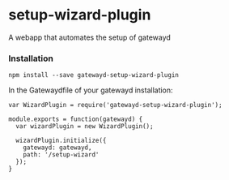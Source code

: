 setup-wizard-plugin
===================

A webapp that automates the setup of gatewayd

### Installation

    npm install --save gatewayd-setup-wizard-plugin

In the Gatewaydfile of your gatewayd installation:

    var WizardPlugin = require('gatewayd-setup-wizard-plugin');

    module.exports = function(gatewayd) {
      var wizardPlugin = new WizardPlugin();

      wizardPlugin.initialize({
        gatewayd: gatewayd,
        path: '/setup-wizard'
      });
    }

